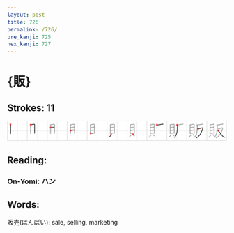 ```yaml
---
layout: post
title: 726
permalink: /726/
pre_kanji: 725
nex_kanji: 727
---
```


# {販}

## Strokes: 11

<div class="stroke"><img src="../images/E8B2A9.png" /></div>

## Reading:

### On-Yomi: ハン

## Words:

販売(はんばい): sale, selling, marketing
